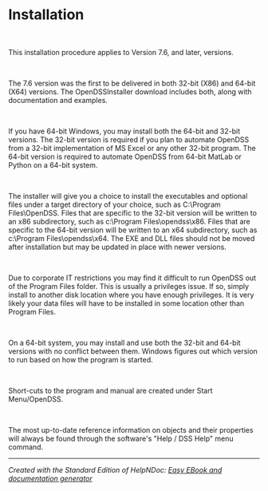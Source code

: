 # Installation

&nbsp;

This installation procedure applies to Version 7.6, and later, versions.

&nbsp;

The 7.6 version was the first to be delivered in both 32-bit (X86) and 64-bit (X64) versions. The OpenDSSInstaller download includes both, along with documentation and examples.

&nbsp;

If you have 64-bit Windows, you may install both the 64-bit and 32-bit versions. The 32-bit version is required if you plan to automate OpenDSS from a 32-bit implementation of MS Excel or any other 32-bit program. The 64-bit version is required to automate OpenDSS from 64-bit MatLab or Python on a 64-bit system.

&nbsp;

The installer will give you a choice to install the executables and optional files under a target directory of your choice, such as C:\\Program Files\\OpenDSS. Files that are specific to the 32-bit version will be written to an x86 subdirectory, such as c:\\Program Files\\opendss\\x86. Files that are specific to the 64-bit version will be written to an x64 subdirectory, such as c:\\Program Files\\opendss\\x64. The EXE and DLL files should not be moved after installation but may be updated in place with newer versions.

&nbsp;

Due to corporate IT restrictions you may find it difficult to run OpenDSS out of the Program Files folder. This is usually a privileges issue. If so, simply install to another disk location where you have enough privileges. It is very likely your data files will have to be installed in some location other than Program Files.

&nbsp;

On a 64-bit system, you may install and use both the 32-bit and 64-bit versions with no conflict between them. Windows figures out which version to run based on how the program is started.

&nbsp;

Short-cuts to the program and manual are created under Start Menu/OpenDSS.

&nbsp;

The most up-to-date reference information on objects and their properties will always be found through the software's "Help / DSS Help" menu command.

***
_Created with the Standard Edition of HelpNDoc: [Easy EBook and documentation generator](<https://www.helpndoc.com>)_
